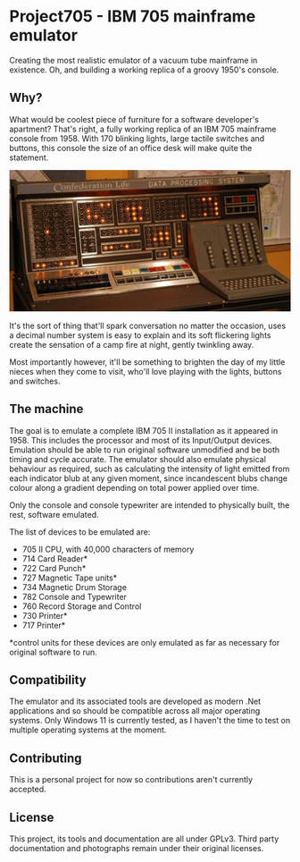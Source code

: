 # Project705 - IBM 705 mainframe emulator

Creating the most realistic emulator of a vacuum tube mainframe in existence. Oh, and building a working replica of a groovy 1950's console.

## Why?

What would be coolest piece of furniture for a software developer's apartment? That's right, a fully working replica of an IBM 705 mainframe console from 1958. With 170 blinking lights, large tactile switches and buttons, this console the size of an office desk will make quite the statement.

![705 console](./Docs/Images/consoleWithLightsNarrow.jpg)

It's the sort of thing that'll spark conversation no matter the occasion, uses a decimal number system is easy to explain and its soft flickering lights create the sensation of a camp fire at night, gently twinkling away.

Most importantly however, it'll be something to brighten the day of my little nieces when they come to visit, who'll love playing with the lights, buttons and switches.

## The machine
The goal is to emulate a complete IBM 705 II installation as it appeared in 1958. This includes the processor and most of its Input/Output devices. Emulation should be able to run original software unmodified and be both timing and cycle accurate. The emulator should also emulate physical behaviour as required, such as calculating the intensity of light emitted from each indicator blub at any given moment, since incandescent blubs change colour along a gradient depending on total power applied over time.

Only the console and console typewriter are intended to physically built, the rest, software emulated.

The list of devices to be emulated are:

* 705 II CPU, with 40,000 characters of memory
* 714 Card Reader*
* 722 Card Punch*
* 727 Magnetic Tape units*
* 734 Magnetic Drum Storage
* 782 Console and Typewriter
* 760 Record Storage and Control
* 730 Printer*
* 717 Printer*

*control units for these devices are only emulated as far as necessary for original software to run.

## Compatibility
The emulator and its associated tools are developed as modern .Net applications and so should be compatible across all major operating systems. Only Windows 11 is currently tested, as I haven't the time to test on multiple operating systems at the moment.

## Contributing
This is a personal project for now so contributions aren't currently accepted.

## License
This project, its tools and documentation are all under GPLv3. Third party documentation and photographs remain under their original licenses.